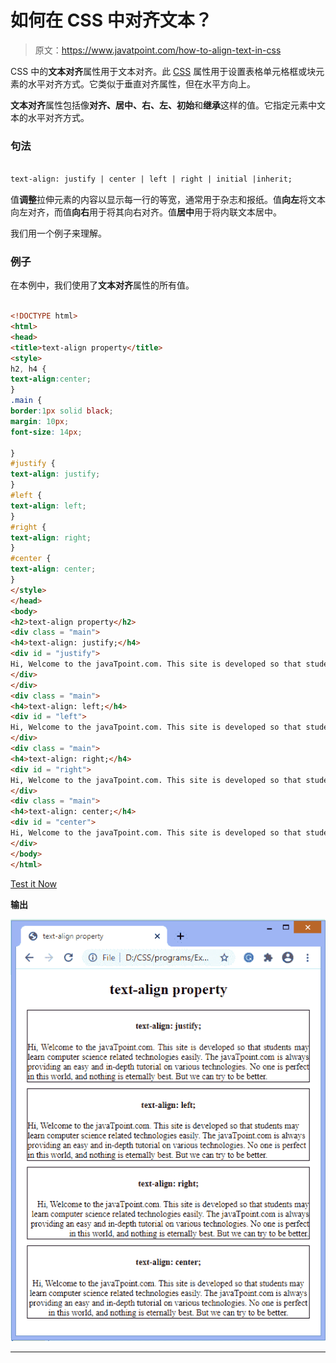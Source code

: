 # 如何在 CSS 中对齐文本？

> 原文：<https://www.javatpoint.com/how-to-align-text-in-css>

CSS 中的**文本对齐**属性用于文本对齐。此 [CSS](https://www.javatpoint.com/css-tutorial) 属性用于设置表格单元格框或块元素的水平对齐方式。它类似于垂直对齐属性，但在水平方向上。

**文本对齐**属性包括像**对齐、居中、右、左、初始**和**继承**这样的值。它指定元素中文本的水平对齐方式。

### 句法

```html

text-align: justify | center | left | right | initial |inherit;

```

值**调整**拉伸元素的内容以显示每一行的等宽，通常用于杂志和报纸。值**向左**将文本向左对齐，而值**向右**用于将其向右对齐。值**居中**用于将内联文本居中。

我们用一个例子来理解。

### 例子

在本例中，我们使用了**文本对齐**属性的所有值。

```html

<!DOCTYPE html>
<html>
<head>
<title>text-align property</title>
<style>
h2, h4 {
text-align:center;
}
.main {
border:1px solid black;
margin: 10px;
font-size: 14px;

}
#justify {
text-align: justify;
}
#left {
text-align: left;
}
#right {
text-align: right;
}
#center {
text-align: center;
}
</style>
</head>
<body>
<h2>text-align property</h2>
<div class = "main">
<h4>text-align: justify;</h4>
<div id = "justify">
Hi, Welcome to the javaTpoint.com. This site is developed so that students may learn computer science related technologies easily. The javaTpoint.com is always providing an easy and in-depth tutorial on various technologies. No one is perfect in this world, and nothing is eternally best. But we can try to be better.
</div>
</div>
<div class = "main">
<h4>text-align: left;</h4>
<div id = "left">
Hi, Welcome to the javaTpoint.com. This site is developed so that students may learn computer science related technologies easily. The javaTpoint.com is always providing an easy and in-depth tutorial on various technologies. No one is perfect in this world, and nothing is eternally best. But we can try to be better.            </div>
</div>
<div class = "main">
<h4>text-align: right;</h4>
<div id = "right">
Hi, Welcome to the javaTpoint.com. This site is developed so that students may learn computer science related technologies easily. The javaTpoint.com is always providing an easy and in-depth tutorial on various technologies. No one is perfect in this world, and nothing is eternally best. But we can try to be better.            </div>
</div>
<div class = "main">
<h4>text-align: center;</h4>
<div id = "center">
Hi, Welcome to the javaTpoint.com. This site is developed so that students may learn computer science related technologies easily. The javaTpoint.com is always providing an easy and in-depth tutorial on various technologies. No one is perfect in this world, and nothing is eternally best. But we can try to be better.            </div>
</div>
</body>
</html>

```

[Test it Now](https://www.javatpoint.com/oprweb/test.jsp?filename=how-to-align-text-in-css1)

**输出**

![How to align text in CSS](img/8b92febd636e4b2093e60ff9721998ba.png)

* * *